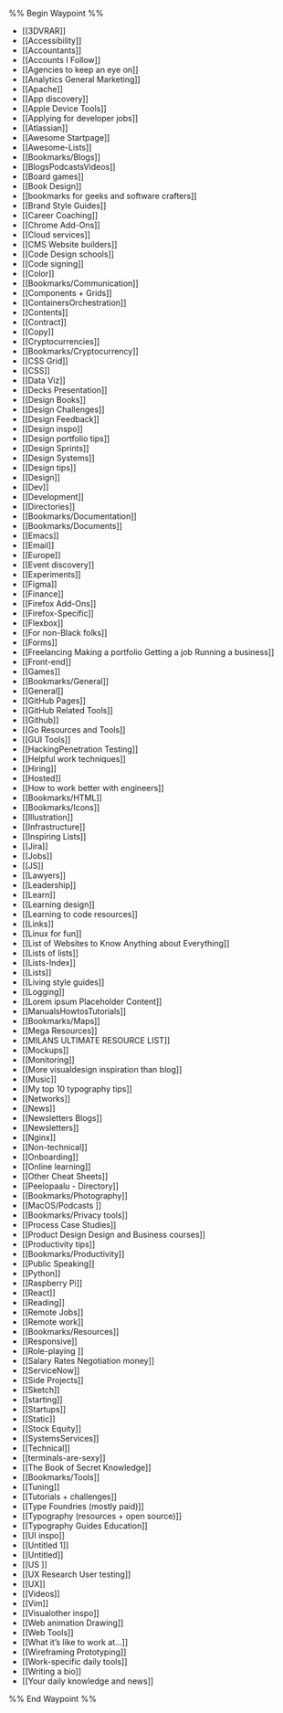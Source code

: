 %% Begin Waypoint %%
- [[3DVRAR]]
- [[Accessibility]]
- [[Accountants]]
- [[Accounts I Follow]]
- [[Agencies to keep an eye on]]
- [[Analytics  General Marketing]]
- [[Apache]]
- [[App discovery]]
- [[Apple Device Tools​]]
- [[Applying for developer jobs]]
- [[Atlassian]]
- [[Awesome Startpage]]
- [[Awesome-Lists]]
- [[Bookmarks/Blogs]]
- [[BlogsPodcastsVideos]]
- [[Board games]]
- [[Book Design]]
- [[bookmarks for geeks and software crafters]]
- [[Brand  Style Guides]]
- [[Career Coaching]]
- [[Chrome Add-Ons]]
- [[Cloud services​]]
- [[CMS  Website builders]]
- [[Code  Design schools]]
- [[Code signing]]
- [[Color]]
- [[Bookmarks/Communication]]
- [[Components + Grids]]
- [[ContainersOrchestration]]
- [[Contents]]
- [[Contract]]
- [[Copy]]
- [[Cryptocurrencies​]]
- [[Bookmarks/Cryptocurrency]]
- [[CSS Grid]]
- [[CSS]]
- [[Data Viz]]
- [[Decks  Presentation]]
- [[Design Books]]
- [[Design Challenges]]
- [[Design Feedback]]
- [[Design inspo]]
- [[Design portfolio tips]]
- [[Design Sprints]]
- [[Design Systems]]
- [[Design tips]]
- [[Design​]]
- [[Dev]]
- [[Development​]]
- [[Directories]]
- [[Bookmarks/Documentation]]
- [[Bookmarks/Documents]]
- [[Emacs]]
- [[Email]]
- [[Europe]]
- [[Event discovery]]
- [[Experiments​]]
- [[Figma]]
- [[Finance​]]
- [[Firefox Add-Ons]]
- [[Firefox-Specific]]
- [[Flexbox]]
- [[For non-Black folks]]
- [[Forms]]
- [[Freelancing  Making a portfolio  Getting a job  Running a business]]
- [[Front-end]]
- [[Games​]]
- [[Bookmarks/General]]
- [[General​]]
- [[GitHub Pages]]
- [[GitHub Related Tools​]]
- [[Github]]
- [[Go Resources and Tools​]]
- [[GUI Tools]]
- [[HackingPenetration Testing]]
- [[Helpful work techniques]]
- [[Hiring]]
- [[Hosted]]
- [[How to work better with engineers]]
- [[Bookmarks/HTML]]
- [[Bookmarks/Icons]]
- [[Illustration]]
- [[Infrastructure]]
- [[Inspiring Lists]]
- [[Jira]]
- [[Jobs​]]
- [[JS]]
- [[Lawyers]]
- [[Leadership]]
- [[Learn]]
- [[Learning design]]
- [[Learning to code resources]]
- [[Links]]
- [[Linux for fun]]
- [[List of Websites to Know Anything about Everything]]
- [[Lists of lists]]
- [[Lists-Index]]
- [[Lists]]
- [[Living style guides]]
- [[Logging]]
- [[Lorem ipsum  Placeholder Content]]
- [[ManualsHowtosTutorials]]
- [[Bookmarks/Maps]]
- [[Mega Resources]]
- [[MILANS ULTIMATE RESOURCE LIST]]
- [[Mockups]]
- [[Monitoring]]
- [[More visualdesign inspiration than blog]]
- [[Music]]
- [[My top 10 typography tips]]
- [[Networks]]
- [[News]]
- [[Newsletters  Blogs]]
- [[Newsletters]]
- [[Nginx]]
- [[Non-technical]]
- [[Onboarding]]
- [[Online learning]]
- [[Other Cheat Sheets]]
- [[Peelopaalu - Directory]]
- [[Bookmarks/Photography]]
- [[MacOS/Podcasts ]]
- [[Bookmarks/Privacy tools]]
- [[Process  Case Studies]]
- [[Product Design  Design and Business courses]]
- [[Productivity tips]]
- [[Bookmarks/Productivity]]
- [[Public Speaking]]
- [[Python]]
- [[Raspberry Pi]]
- [[React]]
- [[Reading]]
- [[Remote Jobs]]
- [[Remote work]]
- [[Bookmarks/Resources]]
- [[Responsive]]
- [[Role-playing ]]
- [[Salary  Rates  Negotiation money]]
- [[ServiceNow]]
- [[Side Projects]]
- [[Sketch]]
- [[starting]]
- [[Startups]]
- [[Static]]
- [[Stock  Equity]]
- [[SystemsServices]]
- [[Technical]]
- [[terminals-are-sexy]]
- [[The Book of Secret Knowledge]]
- [[Bookmarks/Tools]]
- [[Tuning]]
- [[Tutorials + challenges]]
- [[Type Foundries (mostly paid)]]
- [[Typography (resources + open source)]]
- [[Typography Guides  Education]]
- [[UI inspo]]
- [[Untitled 1]]
- [[Untitled]]
- [[US ]]
- [[UX Research  User testing]]
- [[UX]]
- [[Videos]]
- [[Vim]]
- [[Visualother inspo]]
- [[Web animation  Drawing]]
- [[Web Tools]]
- [[What it’s like to work at…]]
- [[Wireframing  Prototyping]]
- [[Work-specific daily tools]]
- [[Writing a bio]]
- [[Your daily knowledge and news]]

%% End Waypoint %%

